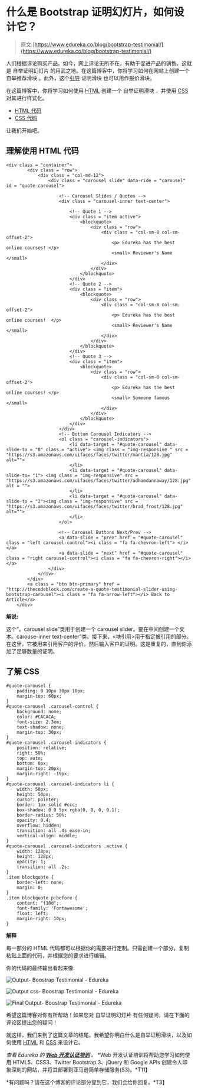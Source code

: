 # 什么是 Bootstrap 证明幻灯片，如何设计它？

> 原文:[https://www.edureka.co/blog/bootstrap-testimonial/](https://www.edureka.co/blog/bootstrap-testimonial/)

人们根据评论购买产品。如今，网上评论无所不在，有助于促进产品的销售。这就是 自举证明幻灯片 的用武之地。在这篇博客中，你将学习如何在网站上创建一个 自举推荐滑块 。此外，这个[引导](https://www.edureka.co/blog/bootstrap-pagination/) 证明滑块 也可以用作报价滑块。

在这篇博客中，你将学习如何使用 [HTML](https://www.edureka.co/blog/what-is-html/) 创建一个 自举证明滑块 ，并使用 [CSS](https://www.edureka.co/blog/what-is-css/) 对其进行样式化。

*   [HTML 代码](#htmlcode)
*   [CSS 代码](#csscode)

让我们开始吧。

## **理解使用 HTML 代码**

```
<div class = "container">
        <div class = "row">
            <div class = "col-md-12">
                <div class = "carousel slide" data-ride = "carousel" id = "quote-carousel">

                    <!-- Carousel Slides / Quotes -->
                    <div class = "carousel-inner text-center">

                        <!-- Quote 1 -->
                        <div class = "item active">
                            <blockquote>
                                <div class = "row">
                                    <div class = "col-sm-8 col-sm-offset-2">
                                        <p> Edureka has the best online courses! </p>
                                        <small> Reviewer's Name </small>
                                    </div>
                                </div>
                            </blockquote>
                        </div>
                        <!-- Quote 2 -->
                        <div class = "item">
                            <blockquote>
                                <div class = "row">
                                    <div class = "col-sm-8 col-sm-offset-2">
                                        <p> Edureka has the best online courses!  </p>
                                        <small> Reviewer's Name </small>
                                    </div>
                                </div>
                            </blockquote>
                        </div>
                        <!-- Quote 3 -->
                        <div class = "item">
                            <blockquote>
                                <div class = "row">
                                    <div class = "col-sm-8 col-sm-offset-2">
                                        <p> Edureka has the best online courses! </p>
                                        <small> Someone famous </small>
                                    </div>
                                </div>
                            </blockquote>
                        </div>
                    </div>
                    <!-- Bottom Carousel Indicators -->
                    <ol class = "carousel-indicators">
                        <li data-target = "#quote-carousel" data-slide-to = "0" class = "active"> <img class = "img-responsive " src = "https://s3.amazonaws.com/uifaces/faces/twitter/mantia/128.jpg" alt="">
                        </li>
                        <li data-target = "#quote-carousel" data-slide-to= "1"> <img class = "img-responsive" src = "https://s3.amazonaws.com/uifaces/faces/twitter/adhamdannaway/128.jpg" alt = "">
                        </li>
                        <li data-target = "#quote-carousel" data-slide-to = "2"><img class = "img-responsive" src = "https://s3.amazonaws.com/uifaces/faces/twitter/brad_frost/128.jpg" alt="">
                        </li>
                    </ol>

                    <!-- Carousel Buttons Next/Prev -->
                    <a data-slide = "prev" href = "#quote-carousel" class = "left carousel-control"><i class = "fa fa-chevron-left"> </i> </a>
                    <a data-slide = "next" href = "#quote-carousel" class = "right carousel-control"><i class = "fa fa-chevron-right"></i></a>
                </div>
            </div>
        </div>
        <a class = "btn btn-primary" href = "http://thecodeblock.com/create-a-quote-testimonial-slider-using-bootstrap-carousel"><i class = "fa fa-arrow-left"></i> Back to Article</a>
    </div>

```

**解说:**

这个”。carousel slide”类用于创建一个 carousel slider。要在中间创建一个文本。carouse-inner text-center”类。接下来，<块引用>用于指定被引用的部分。在这里，它被用来引用客户的评价。然后输入客户的证明。这是重复的，直到你添加了足够数量的证明。

## **了解 CSS**

```
#quote-carousel {
    padding: 0 10px 30px 10px;
    margin-top: 60px;
}
#quote-carousel .carousel-control {
    background: none;
    color: #CACACA;
    font-size: 2.3em;
    text-shadow: none;
    margin-top: 30px;
}
#quote-carousel .carousel-indicators {
    position: relative;
    right: 50%;
    top: auto;
    bottom: 0px;
    margin-top: 20px;
    margin-right: -19px;
}
#quote-carousel .carousel-indicators li {
    width: 50px;
    height: 50px;
    cursor: pointer;
    border: 1px solid #ccc;
    box-shadow: 0 0 5px rgba(0, 0, 0, 0.1);
    border-radius: 50%;
    opacity: 0.4;
    overflow: hidden;
    transition: all .4s ease-in;
    vertical-align: middle;
}
#quote-carousel .carousel-indicators .active {
    width: 128px;
    height: 128px;
    opacity: 1;
    transition: all .2s;
}
.item blockquote {
    border-left: none;
    margin: 0;
}
.item blockquote p:before {
    content: "f10d";
    font-family: 'Fontawesome';
    float: left;
    margin-right: 10px;
}

```

**解释**

每一部分的 HTML 代码都可以根据你的需要进行定制。只需创建一个部分，复制粘贴上面的代码，并根据您的要求进行编辑。

你的代码的最终输出看起来像:

![Output- Boostrap Testimonial - Edureka](../Images/b071c876bf302874dc4af6f51e061e4d.png)

![Output css- Boostrap Testimonial - Edureka](../Images/115bd6fbb6486f13a3759a8333174c3c.png)

![Final Output- Boostrap Testimonial - Edureka](../Images/45a8dcc0cf9b02a2269f5f20f8596372.png)

希望这篇博客对你有所帮助！如果您对 自举证明幻灯片 有任何疑问，请在下面的评论区提出您的疑问！

就这样，我们来到了这篇文章的结尾。我希望你明白什么是自举证明滑块，以及如何使用 [HTML](https://www.edureka.co/blog/what-is-html/) 和 [CSS](https://www.edureka.co/blog/what-is-css/) 来设计它。

*查看 Edureka 的 **[Web 开发认证培训](https://www.edureka.co/complete-web-developer)** 。* *Web 开发认证培训将帮助您学习如何使用 HTML5、CSS3、Twitter Bootstrap 3、jQuery 和 Google APIs 创建令人印象深刻的网站，并将其部署到亚马逊简单存储服务(S3)。*T11】

*有问题吗？请在这个博客的评论部分提到它，我们会给你回复。*T3】